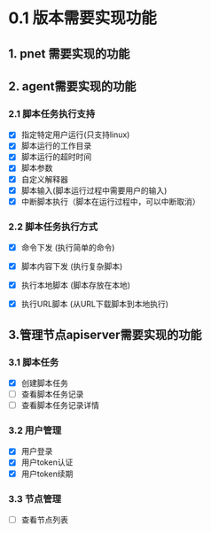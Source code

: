 # 0.1 版本需要实现功能


## 1. pnet 需要实现的功能


## 2. agent需要实现的功能

### 2.1 脚本任务执行支持
 * [x] 指定特定用户运行(只支持linux)
 * [x] 脚本运行的工作目录
 * [x] 脚本运行的超时时间
 * [x] 脚本参数
 * [x] 自定义解释器
 * [x] 脚本输入(脚本运行过程中需要用户的输入)
 * [x] 中断脚本执行（脚本在运行过程中，可以中断取消）

### 2.2 脚本任务执行方式
 * [x] 命令下发 (执行简单的命令)
 * [x] 脚本内容下发 (执行复杂脚本)
 * [x] 执行本地脚本 (脚本存放在本地) 
 * [x] 执行URL脚本 (从URL下载脚本到本地执行)


## 3.管理节点apiserver需要实现的功能

### 3.1 脚本任务
  * [x] 创建脚本任务
  * [ ] 查看脚本任务记录
  * [ ] 查看脚本任务记录详情

### 3.2 用户管理
  * [x] 用户登录
  * [x] 用户token认证
  * [x] 用户token续期

### 3.3 节点管理
  * [ ] 查看节点列表